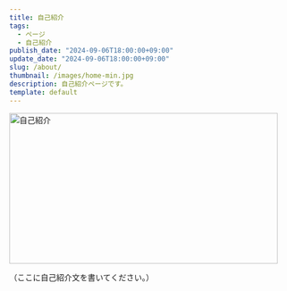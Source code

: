 ```yaml
---
title: 自己紹介
tags: 
  - ページ
  - 自己紹介
publish_date: "2024-09-06T18:00:00+09:00"
update_date: "2024-09-06T18:00:00+09:00"
slug: /about/
thumbnail: /images/home-min.jpg
description: 自己紹介ページです。
template: default
---
```

<img src="/images/home-min.jpg" alt="自己紹介" width="480" height="270">

（ここに自己紹介文を書いてください。）
